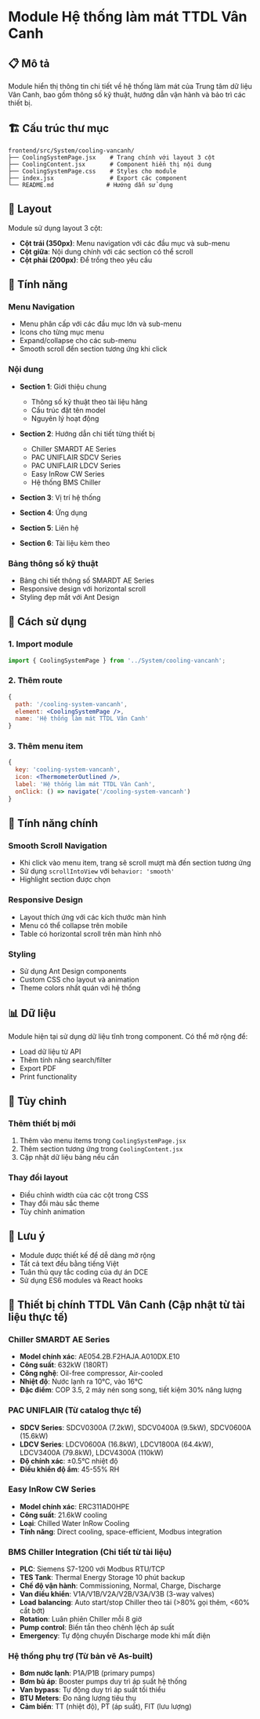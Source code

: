 # Module Hệ thống làm mát TTDL Vân Canh

## 📋 Mô tả
Module hiển thị thông tin chi tiết về hệ thống làm mát của Trung tâm dữ liệu Vân Canh, bao gồm thông số kỹ thuật, hướng dẫn vận hành và bảo trì các thiết bị.

## 🏗️ Cấu trúc thư mục
```
frontend/src/System/cooling-vancanh/
├── CoolingSystemPage.jsx    # Trang chính với layout 3 cột
├── CoolingContent.jsx       # Component hiển thị nội dung
├── CoolingSystemPage.css    # Styles cho module
├── index.jsx                # Export các component
└── README.md               # Hướng dẫn sử dụng
```

## 🎨 Layout
Module sử dụng layout 3 cột:
- **Cột trái (350px)**: Menu navigation với các đầu mục và sub-menu
- **Cột giữa**: Nội dung chính với các section có thể scroll
- **Cột phải (200px)**: Để trống theo yêu cầu

## 📱 Tính năng

### Menu Navigation
- Menu phân cấp với các đầu mục lớn và sub-menu
- Icons cho từng mục menu
- Expand/collapse cho các sub-menu
- Smooth scroll đến section tương ứng khi click

### Nội dung
- **Section 1**: Giới thiệu chung
  - Thông số kỹ thuật theo tài liệu hãng
  - Cấu trúc đặt tên model
  - Nguyên lý hoạt động

- **Section 2**: Hướng dẫn chi tiết từng thiết bị
  - Chiller SMARDT AE Series
  - PAC UNIFLAIR SDCV Series
  - PAC UNIFLAIR LDCV Series
  - Easy InRow CW Series
  - Hệ thống BMS Chiller

- **Section 3**: Vị trí hệ thống
- **Section 4**: Ứng dụng
- **Section 5**: Liên hệ
- **Section 6**: Tài liệu kèm theo

### Bảng thông số kỹ thuật
- Bảng chi tiết thông số SMARDT AE Series
- Responsive design với horizontal scroll
- Styling đẹp mắt với Ant Design

## 🚀 Cách sử dụng

### 1. Import module
```jsx
import { CoolingSystemPage } from '../System/cooling-vancanh';
```

### 2. Thêm route
```jsx
{
  path: '/cooling-system-vancanh',
  element: <CoolingSystemPage />,
  name: 'Hệ thống làm mát TTDL Vân Canh'
}
```

### 3. Thêm menu item
```jsx
{
  key: 'cooling-system-vancanh',
  icon: <ThermometerOutlined />,
  label: 'Hệ thống làm mát TTDL Vân Canh',
  onClick: () => navigate('/cooling-system-vancanh')
}
```

## 🎯 Tính năng chính

### Smooth Scroll Navigation
- Khi click vào menu item, trang sẽ scroll mượt mà đến section tương ứng
- Sử dụng `scrollIntoView` với `behavior: 'smooth'`
- Highlight section được chọn

### Responsive Design
- Layout thích ứng với các kích thước màn hình
- Menu có thể collapse trên mobile
- Table có horizontal scroll trên màn hình nhỏ

### Styling
- Sử dụng Ant Design components
- Custom CSS cho layout và animation
- Theme colors nhất quán với hệ thống

## 📊 Dữ liệu
Module hiện tại sử dụng dữ liệu tĩnh trong component. Có thể mở rộng để:
- Load dữ liệu từ API
- Thêm tính năng search/filter
- Export PDF
- Print functionality

## 🔧 Tùy chỉnh

### Thêm thiết bị mới
1. Thêm vào menu items trong `CoolingSystemPage.jsx`
2. Thêm section tương ứng trong `CoolingContent.jsx`
3. Cập nhật dữ liệu bảng nếu cần

### Thay đổi layout
- Điều chỉnh width của các cột trong CSS
- Thay đổi màu sắc theme
- Tùy chỉnh animation

## 📝 Lưu ý
- Module được thiết kế để dễ dàng mở rộng
- Tất cả text đều bằng tiếng Việt
- Tuân thủ quy tắc coding của dự án DCE
- Sử dụng ES6 modules và React hooks

## 🏢 Thiết bị chính TTDL Vân Canh (Cập nhật từ tài liệu thực tế)

### Chiller SMARDT AE Series
- **Model chính xác**: AE054.2B.F2HAJA.A010DX.E10
- **Công suất**: 632kW (180RT) 
- **Công nghệ**: Oil-free compressor, Air-cooled
- **Nhiệt độ**: Nước lạnh ra 10°C, vào 16°C
- **Đặc điểm**: COP 3.5, 2 máy nén song song, tiết kiệm 30% năng lượng

### PAC UNIFLAIR (Từ catalog thực tế)
- **SDCV Series**: SDCV0300A (7.2kW), SDCV0400A (9.5kW), SDCV0600A (15.6kW)
- **LDCV Series**: LDCV0600A (16.8kW), LDCV1800A (64.4kW), LDCV3400A (79.8kW), LDCV4300A (110kW)
- **Độ chính xác**: ±0.5°C nhiệt độ
- **Điều khiển độ ẩm**: 45-55% RH

### Easy InRow CW Series
- **Model chính xác**: ERC311AD0HPE 
- **Công suất**: 21.6kW cooling
- **Loại**: Chilled Water InRow Cooling
- **Tính năng**: Direct cooling, space-efficient, Modbus integration

### BMS Chiller Integration (Chi tiết từ tài liệu)
- **PLC**: Siemens S7-1200 với Modbus RTU/TCP
- **TES Tank**: Thermal Energy Storage 10 phút backup
- **Chế độ vận hành**: Commissioning, Normal, Charge, Discharge
- **Van điều khiển**: V1A/V1B/V2A/V2B/V3A/V3B (3-way valves)
- **Load balancing**: Auto start/stop Chiller theo tải (>80% gọi thêm, <60% cắt bớt)
- **Rotation**: Luân phiên Chiller mỗi 8 giờ
- **Pump control**: Biến tần theo chênh lệch áp suất
- **Emergency**: Tự động chuyển Discharge mode khi mất điện

### Hệ thống phụ trợ (Từ bản vẽ As-built)
- **Bơm nước lạnh**: P1A/P1B (primary pumps)
- **Bơm bù áp**: Booster pumps duy trì áp suất hệ thống  
- **Van bypass**: Tự động duy trì áp suất tối thiểu
- **BTU Meters**: Đo năng lượng tiêu thụ
- **Cảm biến**: TT (nhiệt độ), PT (áp suất), FIT (lưu lượng)
